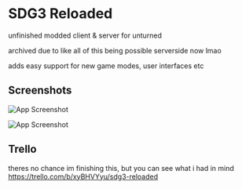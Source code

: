 # SDG3 Reloaded

unfinished modded client & server for unturned

archived due to like all of this being possible serverside now lmao

adds easy support for new game modes, user interfaces etc


## Screenshots

![App Screenshot](https://cdn.discordapp.com/attachments/582965185661370378/882653910664372254/unknown.png)

![App Screenshot](https://media.discordapp.net/attachments/582965185661370378/882630799051067432/unknown.png?width=1019&height=573)


## Trello
theres no chance im finishing this, but you can see what i had in mind
https://trello.com/b/xyBHVYyu/sdg3-reloaded
